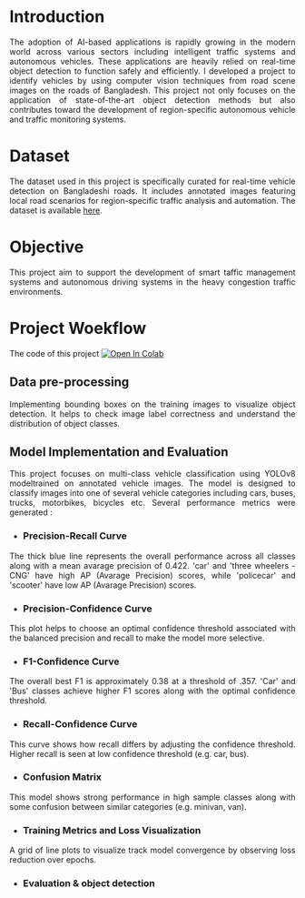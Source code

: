 # Introduction
<p align="justify">
The adoption of AI-based applications is rapidly growing in the modern world across various sectors including intelligent traffic systems and autonomous vehicles. These applications are heavily relied on real-time object detection to function safely and efficiently. I developed a project to identify vehicles by using computer vision techniques from road scene images on the roads of Bangladesh. This project not only focuses on the application of state-of-the-art object detection methods but also contributes toward the development of region-specific autonomous vehicle and traffic monitoring systems.
</p>

# Dataset
<p align="justify">
The dataset used in this project is specifically curated for real-time vehicle detection on Bangladeshi roads. It includes annotated images featuring local road scenarios for region-specific traffic analysis and automation. The dataset is available <a href="https://drive.google.com/drive/u/0/folders/1Oenec-8J2A5QJKMSCWkW_a3keiLYfkkL">here</a>.
</p>

# Objective
<p align="justify">
This project aim to support the development of smart taffic management systems and autonomous driving systems in the heavy congestion traffic environments.
</p>

# Project Woekflow
The code of this project [![Open In Colab](https://colab.research.google.com/assets/colab-badge.svg)](https://colab.research.google.com/drive/1L8Fqe_vFLG_jhxtyj5xp6idBLQoGfuG6#scrollTo=0TKnpAAuzMKg)


## Data pre-processing
<p align="justify">
Implementing bounding boxes on the training images to visualize object detection. It helps to check image label correctness and understand the distribution of object classes. 
</p>

## Model Implementation and Evaluation
<p align="justify">
This project focuses on multi-class vehicle classification using YOLOv8 modeltrained on annotated vehicle images. The model is designed to classify images into one of several vehicle categories including cars, buses, trucks, motorbikes, bicycles etc. Several performance metrics were generated :
</p>

-  ### Precision-Recall Curve
<p align="justify">
The thick blue line represents the overall performance across all classes along with a mean avarage precision of 0.422. 'car' and 'three wheelers - CNG' have high AP (Avarage Precision) scores, while 'policecar' and 'scooter' have low AP (Avarage Precision) scores.
</p>

-  ### Precision-Confidence Curve
<p align="justify">
This plot helps to choose an optimal confidence threshold associated with the balanced precision and recall to make the model more selective.
</p>

-  ### F1-Confidence Curve
<p align="justify">
The overall best F1 is approximately 0.38 at a threshold of .357. 'Car' and 'Bus' classes achieve higher F1 scores along with the optimal confidence threshold.
</p>

-  ### Recall-Confidence Curve
<p align="justify">
This curve shows how recall differs by adjusting the confidence threshold. Higher recall is seen at low confidence threshold (e.g. car, bus).
</p>

-  ### Confusion Matrix
<p align="justify">
This model shows strong performance in high sample classes along with some confusion between similar categories (e.g. minivan, van).
</p>

-  ### Training Metrics and Loss Visualization
<p align="justify">
A grid of line plots to visualize track model convergence by observing loss reduction over epochs.
</p>

-  ### Evaluation & object detection
<p align="justify">
